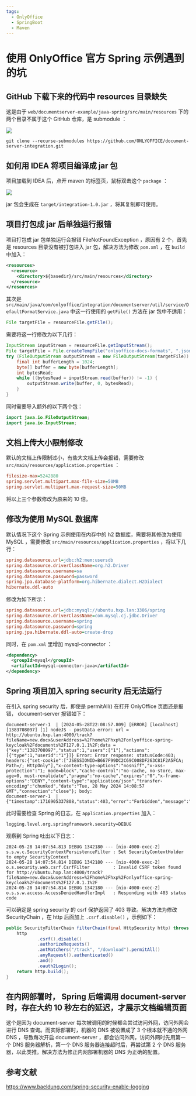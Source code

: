 ```yaml
---
tags:
  - OnlyOffice
  - SpringBoot
  - Maven
---
```


# 使用 OnlyOffice 官方 Spring 示例遇到的坑

## GitHub 下载下来的代码中 resources 目录缺失

这是由于 `web/documentserver-example/java-spring/src/main/resources` 下的两个目录不属于这个 GitHub 仓库，是 submodule ：

![](./images/onlyoffice_1.png)

```
git clone --recurse-submodules https://github.com/ONLYOFFICE/document-server-integration.git
```

## 如何用 IDEA 将项目编译成 jar 包

项目加载到 IDEA 后，点开 maven 的标签页，鼠标双击这个 `package` ：

![](./images/onlyoffice_2.png)

jar 包会生成在 `target/integration-1.0.jar` ，将其复制即可使用。

## 项目打包成 jar 后单独运行报错

项目打包成 jar 包单独运行会报错 FileNotFoundException ，原因有 2 个，首先是 resources 目录没有被打包进入 jar 包，解决方法为修改 `pom.xml` ，在 `build` 中加入：

```xml
<resources>
  <resource>
    <directory>${basedir}/src/main/resources</directory>
  </resource>
</resources>
```

其次是 `src/main/java/com/onlyoffice/integration/documentserver/util/service/DefaultFormatService.java` 中这一行使用的 `getFile()` 方法在 jar 包中不适用：

```java
File targetFile = resourceFile.getFile();
```

需要将这一行修改为以下几行：

```java
InputStream inputStream = resourceFile.getInputStream();
File targetFile = File.createTempFile("onlyoffice-docs-formats", ".json");
try (FileOutputStream outputStream = new FileOutputStream(targetFile)) {
    final int bufferLength = 1024;
    byte[] buffer = new byte[bufferLength];
    int bytesRead;
    while ((bytesRead = inputStream.read(buffer)) != -1) {
        outputStream.write(buffer, 0, bytesRead);
    }
}
```

同时需要导入额外的以下两个包：

```java
import java.io.FileOutputStream;
import java.io.InputStream;
```

## 文档上传大小限制修改

默认的文档上传限制过小，有些大文档上传会报错，需要修改 `src/main/resources/application.properties` ：

```ini
filesize-max=5242880
spring.servlet.multipart.max-file-size=50MB
spring.servlet.multipart.max-request-size=50MB
```

将以上三个参数修改为原来的 10 倍。

## 修改为使用 MySQL 数据库

默认情况下这个 Spring 示例使用在内存中的 h2 数据库，需要将其修改为使用 MySQL ，需要修改 `src/main/resources/application.properties` ，将以下几行：

```ini
spring.datasource.url=jdbc:h2:mem:usersdb
spring.datasource.driverClassName=org.h2.Driver
spring.datasource.username=sa
spring.datasource.password=password
spring.jpa.database-platform=org.hibernate.dialect.H2Dialect
hibernate.ddl-auto
```

修改为如下所示：

```ini
spring.datasource.url=jdbc:mysql://ubuntu.hxp.lan:3306/spring
spring.datasource.driverClassName=com.mysql.cj.jdbc.Driver
spring.datasource.username=spring
spring.datasource.password=spring
spring.jpa.hibernate.ddl-auto=create-drop
```

同时，在 `pom.xml` 里增加 mysql-connector ：

```xml
<dependency>
  <groupId>mysql</groupId>
  <artifactId>mysql-connector-java</artifactId>
</dependency>
```

## Spring 项目加入 spring security 后无法运行

在引入 spring security 后，即使是 permitAll() 在打开 OnlyOffice 页面还是报错， document-server 报错如下：

```
document-server-1  | [2024-05-28T22:08:57.809] [ERROR] [localhost] [1383708097] [1] nodeJS - postData error: url = http://ubuntu.hxp.lan:4000/track?fileName=new.docx&userAddress=%2Fhome%2Fhxp%2Fonlyoffice-spring-keycloak%2Fdocuments%2F127.0.1.1%2F;data = {"key":"1383708097","status":1,"users":["1"],"actions":[{"type":1,"userid":"1"}]} Error: Error response: statusCode:403; headers:{"set-cookie":["JSESSIONID=B667F99DC2C69C008DF263C81F2A5FCA; Path=/; HttpOnly"],"x-content-type-options":"nosniff","x-xss-protection":"1; mode=block","cache-control":"no-cache, no-store, max-age=0, must-revalidate","pragma":"no-cache","expires":"0","x-frame-options":"DENY","content-type":"application/json","transfer-encoding":"chunked","date":"Tue, 28 May 2024 14:08:57 GMT","connection":"close"}; body:
document-server-1  | {"timestamp":1716905337808,"status":403,"error":"Forbidden","message":"Forbidden","path":"/track"}
```

此时需要检查 Spring 的日志，在 `application.properties` 加入：

```
logging.level.org.springframework.security=DEBUG
```

观察到 Spring 吐出以下日志：

```
2024-05-28 14:07:54.813 DEBUG 1342180 --- [nio-4000-exec-2] s.s.w.c.SecurityContextPersistenceFilter : Set SecurityContextHolder to empty SecurityContext
2024-05-28 14:07:54.814 DEBUG 1342180 --- [nio-4000-exec-2] o.s.security.web.csrf.CsrfFilter         : Invalid CSRF token found for http://ubuntu.hxp.lan:4000/track?fileName=new.docx&userAddress=%2Fhome%2Fhxp%2Fonlyoffice-spring-keycloak%2Fdocuments%2F127.0.1.1%2F
2024-05-28 14:07:54.814 DEBUG 1342180 --- [nio-4000-exec-2] o.s.s.w.access.AccessDeniedHandlerImpl   : Responding with 403 status code
```

可以确定是 spring security 的 csrf 保护返回了 403 导致。解决方法为修改 SecurityChain ，在 http 后面加上 `.csrf.disable()` ，示例如下：

```java
public SecurityFilterChain filterChain(final HttpSecurity http) throws Exception {
    http
            .csrf().disable()
            .authorizeRequests()
            .antMatchers("/track", "/download").permitAll()
            .anyRequest().authenticated()
            .and()
            .oauth2Login();
    return http.build();
}
```

## 在内网部署时， Spring 后端调用 document-server 时，存在大约 10 秒左右的延迟，才展示文档编辑页面

这个是因为 document-server 每次被调用的时候都会尝试访问外网，访问外网会进行 DNS 查询。而实际部署时，机器的 DNS 被设置成了 3 个根本就不通的外网 DNS ，导致每次开启 document-server ，都会访问外网，访问外网时先用第一个 DNS 服务器解析，第一个 DNS 服务器连接超时后，再尝试第 2 个 DNS 服务器，以此类推。解决方法为修正内网部署机器的 DNS 为正确的配置。

## 参考文献

https://www.baeldung.com/spring-security-enable-logging
